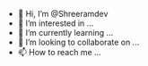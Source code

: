 - 👋 Hi, I’m @Shreeramdev
- 👀 I’m interested in ...
- 🌱 I’m currently learning ...
- 💞️ I’m looking to collaborate on ...
- 📫 How to reach me ...

<!---
Shreeramdev/Shreeramdev is a ✨ special ✨ repository because its `README.md` (this file) appears on your GitHub profile.
You can click the Preview link to take a look at your changes.
--->
